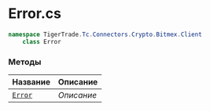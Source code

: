 
# Error.cs
```csharp
namespace TigerTrade.Tc.Connectors.Crypto.Bitmex.Client  
    class Error
```

### Методы
| Название | Описание |
| --- | --- |
| [`Error`](./Методы/Error.md) | *Описание* |
